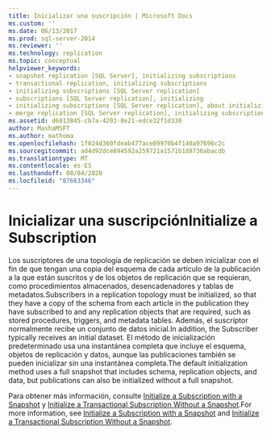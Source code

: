 ```yaml
---
title: Inicializar una suscripción | Microsoft Docs
ms.custom: ''
ms.date: 06/13/2017
ms.prod: sql-server-2014
ms.reviewer: ''
ms.technology: replication
ms.topic: conceptual
helpviewer_keywords:
- snapshot replication [SQL Server], initializing subscriptions
- transactional replication, initializing subscriptions
- initializing subscriptions [SQL Server replication]
- subscriptions [SQL Server replication], initializing
- initializing subscriptions [SQL Server replication], about initializing subscriptions
- merge replication [SQL Server replication], initializing subscriptions
ms.assetid: d6013845-cb7a-4203-8e21-edce32f1d330
author: MashaMSFT
ms.author: mathoma
ms.openlocfilehash: 1f024d360fdeab477ace09970b4f140a97696c2c
ms.sourcegitcommit: ad4d92dce894592a259721a1571b1d8736abacdb
ms.translationtype: MT
ms.contentlocale: es-ES
ms.lasthandoff: 08/04/2020
ms.locfileid: "87663346"
---
```

# <a name="initialize-a-subscription"></a><span data-ttu-id="2e014-102">Inicializar una suscripción</span><span class="sxs-lookup"><span data-stu-id="2e014-102">Initialize a Subscription</span></span>
  <span data-ttu-id="2e014-103">Los suscriptores de una topología de replicación se deben inicializar con el fin de que tengan una copia del esquema de cada artículo de la publicación a la que están suscritos y de los objetos de replicación que se requieran, como procedimientos almacenados, desencadenadores y tablas de metadatos.</span><span class="sxs-lookup"><span data-stu-id="2e014-103">Subscribers in a replication topology must be initialized, so that they have a copy of the schema from each article in the publication they have subscribed to and any replication objects that are required, such as stored procedures, triggers, and metadata tables.</span></span> <span data-ttu-id="2e014-104">Además, el suscriptor normalmente recibe un conjunto de datos inicial.</span><span class="sxs-lookup"><span data-stu-id="2e014-104">In addition, the Subscriber typically receives an initial dataset.</span></span> <span data-ttu-id="2e014-105">El método de inicialización predeterminado usa una instantánea completa que incluye el esquema, objetos de replicación y datos, aunque las publicaciones también se pueden inicializar sin una instantánea completa.</span><span class="sxs-lookup"><span data-stu-id="2e014-105">The default initialization method uses a full snapshot that includes schema, replication objects, and data, but publications can also be initialized without a full snapshot.</span></span>  
  
 <span data-ttu-id="2e014-106">Para obtener más información, consulte [Initialize a Subscription with a Snapshot](initialize-a-subscription-with-a-snapshot.md) y [Initialize a Transactional Subscription Without a Snapshot](initialize-a-transactional-subscription-without-a-snapshot.md).</span><span class="sxs-lookup"><span data-stu-id="2e014-106">For more information, see [Initialize a Subscription with a Snapshot](initialize-a-subscription-with-a-snapshot.md) and [Initialize a Transactional Subscription Without a Snapshot](initialize-a-transactional-subscription-without-a-snapshot.md).</span></span>  
  
  
